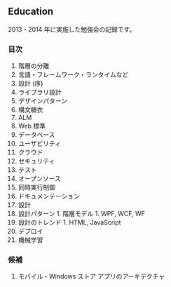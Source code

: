 ## Education
2013 - 2014 年に実施した勉強会の記録です。

### 目次

1. 階層の分離
  1. 言語・フレームワーク・ランタイムなど
1. 設計 (序)
  1. ライブラリ設計
  1. デザインパターン
  1. 構文糖衣
1. ALM
1. Web 標準
1. データベース
1. ユーザビリティ
1. クラウド
1. セキュリティ
1. テスト
1. オープンソース
1. 同時実行制御
1. ドキュメンテーション
1. 設計
  1. 設計パターン
    1. 階層モデル
    1. WPF, WCF, WF
  1. 設計のトレンド
    1. HTML, JavaScript
1. デプロイ
1. 機械学習

### 候補
1. モバイル・Windows ストア アプリのアーキテクチャ
